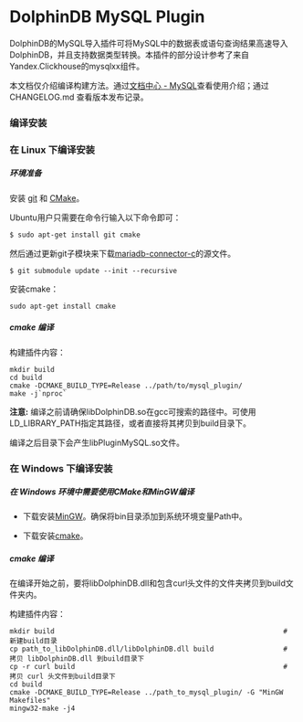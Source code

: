 # DolphinDB MySQL Plugin

DolphinDB的MySQL导入插件可将MySQL中的数据表或语句查询结果高速导入DolphinDB，并且支持数据类型转换。本插件的部分设计参考了来自Yandex.Clickhouse的mysqlxx组件。

本文档仅介绍编译构建方法。通过[文档中心 - MySQL](https://docs.dolphindb.cn/zh/plugins/mysql/mysql.html)查看使用介绍；通过 CHANGELOG.md 查看版本发布记录。

### 编译安装

### 在 Linux 下编译安装

##### 环境准备

安装 [git](https://git-scm.com/) 和 [CMake](https://cmake.org/)。

Ubuntu用户只需要在命令行输入以下命令即可：
```bash
$ sudo apt-get install git cmake
```

然后通过更新git子模块来下载[mariadb-connector-c](https://github.com/MariaDB/mariadb-connector-c)的源文件。
```
$ git submodule update --init --recursive
```


安装cmake：
```
sudo apt-get install cmake
```

##### cmake 编译

构建插件内容：
```
mkdir build
cd build
cmake -DCMAKE_BUILD_TYPE=Release ../path/to/mysql_plugin/
make -j`nproc`
```

**注意:** 编译之前请确保libDolphinDB.so在gcc可搜索的路径中。可使用LD_LIBRARY_PATH指定其路径，或者直接将其拷贝到build目录下。

编译之后目录下会产生libPluginMySQL.so文件。

### 在 Windows 下编译安装

##### 在 Windows 环境中需要使用CMake和MinGW编译

* 下载安装[MinGW](http://www.mingw.org/)。确保将bin目录添加到系统环境变量Path中。 

* 下载安装[cmake](https://cmake.org/)。

##### cmake 编译

在编译开始之前，要将libDolphinDB.dll和包含curl头文件的文件夹拷贝到build文件夹内。

构建插件内容：
```
mkdir build                                                        # 新建build目录
cp path_to_libDolphinDB.dll/libDolphinDB.dll build                 # 拷贝 libDolphinDB.dll 到build目录下
cp -r curl build                                                   # 拷贝 curl 头文件到build目录下
cd build
cmake -DCMAKE_BUILD_TYPE=Release ../path_to_mysql_plugin/ -G "MinGW Makefiles"
mingw32-make -j4
```
